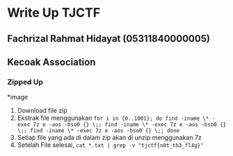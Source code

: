 # Write Up TJCTF 
## Fachrizal Rahmat Hidayat (05311840000005)
## Kecoak Association


### Zipped Up
*image
1. Download file zip 
2. Ekstrak file menggunakan ```for i in {0..1001}; do find -iname \* -exec 7z e -aos -bso0 {} \;; find -iname \* -exec 7z e -aos -bso0 {} \;; find -iname \* -exec 7z e -aos -bso0 {} \;; done```
3. Setiap file yang ada di dalam zip akan di unzip menggunakan 7z
4. Setelah File selesai, ```cat *.txt | grep -v "tjctf{n0t_th3_fl4g}" ```